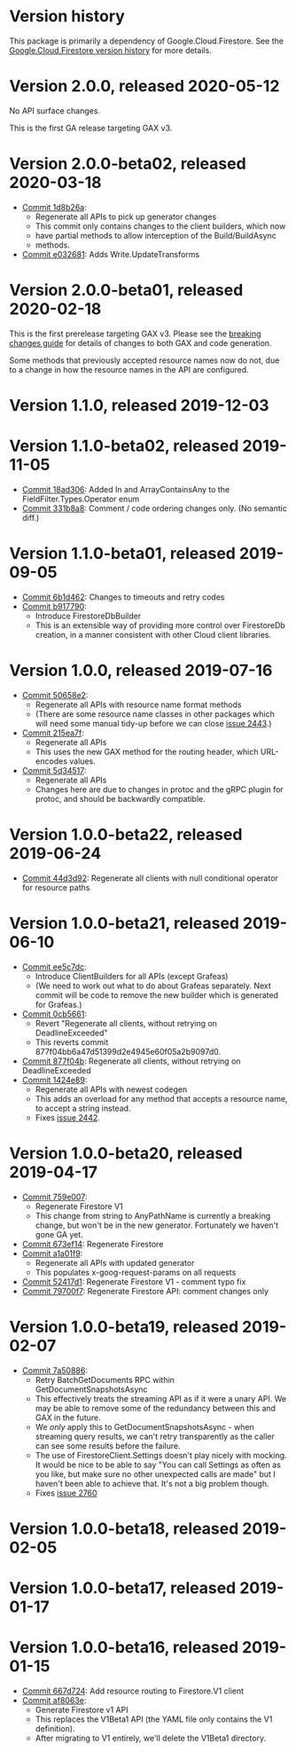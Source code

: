 # Version history

This package is primarily a dependency of Google.Cloud.Firestore. See the
[Google.Cloud.Firestore version history](https://googleapis.dev/dotnet/Google.Cloud.Firestore/latest/history.html)
for more details.

# Version 2.0.0, released 2020-05-12

No API surface changes.

This is the first GA release targeting GAX v3.

# Version 2.0.0-beta02, released 2020-03-18

- [Commit 1d8b26a](https://github.com/googleapis/google-cloud-dotnet/commit/1d8b26a):
  - Regenerate all APIs to pick up generator changes
  - This commit only contains changes to the client builders, which now
  - have partial methods to allow interception of the Build/BuildAsync
  - methods.
- [Commit e032681](https://github.com/googleapis/google-cloud-dotnet/commit/e032681): Adds Write.UpdateTransforms

# Version 2.0.0-beta01, released 2020-02-18	

This is the first prerelease targeting GAX v3. Please see the [breaking changes	
guide](https://googleapis.github.io/google-cloud-dotnet/docs/guides/breaking-gax2.html)	
for details of changes to both GAX and code generation.	

Some methods that previously accepted resource names now do not, due	
to a change in how the resource names in the API are configured.	

# Version 1.1.0, released 2019-12-03	

# Version 1.1.0-beta02, released 2019-11-05	

- [Commit 18ad306](https://github.com/googleapis/google-cloud-dotnet/commit/18ad306): Added In and ArrayContainsAny to the FieldFilter.Types.Operator enum	
- [Commit 331b8a8](https://github.com/googleapis/google-cloud-dotnet/commit/331b8a8): Comment / code ordering changes only. (No semantic diff.)	

# Version 1.1.0-beta01, released 2019-09-05	

- [Commit 6b1d462](https://github.com/googleapis/google-cloud-dotnet/commit/6b1d462): Changes to timeouts and retry codes	
- [Commit b917790](https://github.com/googleapis/google-cloud-dotnet/commit/b917790):	
  - Introduce FirestoreDbBuilder	
  - This is an extensible way of providing more control over FirestoreDb creation, in a manner consistent with other Cloud client libraries.	

# Version 1.0.0, released 2019-07-16	

- [Commit 50658e2](https://github.com/googleapis/google-cloud-dotnet/commit/50658e2):	
  - Regenerate all APIs with resource name format methods	
  - (There are some resource name classes in other packages which will need some manual tidy-up before we can close [issue 2443](https://github.com/googleapis/google-cloud-dotnet/issues/2443).)	
- [Commit 215ea7f](https://github.com/googleapis/google-cloud-dotnet/commit/215ea7f):	
  - Regenerate all APIs	
  - This uses the new GAX method for the routing header, which URL-encodes values.	
- [Commit 5d34517](https://github.com/googleapis/google-cloud-dotnet/commit/5d34517):	
  - Regenerate all APIs	
  - Changes here are due to changes in protoc and the gRPC plugin for protoc, and should be backwardly compatible.	

# Version 1.0.0-beta22, released 2019-06-24	

- [Commit 44d3d92](https://github.com/googleapis/google-cloud-dotnet/commit/44d3d92): Regenerate all clients with null conditional operator for resource paths	

# Version 1.0.0-beta21, released 2019-06-10	

- [Commit ee5c7dc](https://github.com/googleapis/google-cloud-dotnet/commit/ee5c7dc):	
  - Introduce ClientBuilders for all APIs (except Grafeas)	
  - (We need to work out what to do about Grafeas separately. Next commit will be code to remove the new builder which is generated for Grafeas.)	
- [Commit 0cb5661](https://github.com/googleapis/google-cloud-dotnet/commit/0cb5661):	
  - Revert "Regenerate all clients, without retrying on DeadlineExceeded"	
  - This reverts commit 877f04bb6a47d51399d2e4945e60f05a2b9097d0.	
- [Commit 877f04b](https://github.com/googleapis/google-cloud-dotnet/commit/877f04b): Regenerate all clients, without retrying on DeadlineExceeded	
- [Commit 1424e89](https://github.com/googleapis/google-cloud-dotnet/commit/1424e89):	
  - Regenerate all APIs with newest codegen	
  - This adds an overload for any method that accepts a resource name, to accept a string instead.	
  - Fixes [issue 2442](https://github.com/googleapis/google-cloud-dotnet/issues/2442).	

# Version 1.0.0-beta20, released 2019-04-17	

- [Commit 759e007](https://github.com/googleapis/google-cloud-dotnet/commit/759e007):	
  - Regenerate Firestore V1	
  - This change from string to AnyPathName is currently a breaking change, but won't be in the new generator. Fortunately we haven't gone GA yet.	
- [Commit 673ef14](https://github.com/googleapis/google-cloud-dotnet/commit/673ef14): Regenerate Firestore	
- [Commit a1a01f9](https://github.com/googleapis/google-cloud-dotnet/commit/a1a01f9):	
  - Regenerate all APIs with updated generator	
  - This populates x-goog-request-params on all requests	
- [Commit 52417d1](https://github.com/googleapis/google-cloud-dotnet/commit/52417d1): Regenerate Firestore V1 - comment typo fix	
- [Commit 79700f7](https://github.com/googleapis/google-cloud-dotnet/commit/79700f7): Regenerate Firestore API: comment changes only	

# Version 1.0.0-beta19, released 2019-02-07	

- [Commit 7a50886](https://github.com/googleapis/google-cloud-dotnet/commit/7a50886):	
  - Retry BatchGetDocuments RPC within GetDocumentSnapshotsAsync	
  - This effectively treats the streaming API as if it were a unary API. We may be able to remove some of the redundancy between this and GAX in the future.	
  - We *only* apply this to GetDocumentSnapshotsAsync - when streaming query results, we can't retry transparently as the caller can see some results before the failure.	
  - The use of FirestoreClient.Settings doesn't play nicely with mocking. It would be nice to be able to say "You can call Settings as often as you like, but make sure no other unexpected calls are made" but I haven't been able to achieve that. It's not a big problem though.	
  - Fixes [issue 2760](https://github.com/googleapis/google-cloud-dotnet/issues/2760)	

# Version 1.0.0-beta18, released 2019-02-05	


# Version 1.0.0-beta17, released 2019-01-17	


# Version 1.0.0-beta16, released 2019-01-15	

- [Commit 667d724](https://github.com/googleapis/google-cloud-dotnet/commit/667d724): Add resource routing to Firestore.V1 client	
- [Commit af8063e](https://github.com/googleapis/google-cloud-dotnet/commit/af8063e):	
  - Generate Firestore v1 API	
  - This replaces the V1Beta1 API (the YAML file only contains the V1 definition).	
  - After migrating to V1 entirely, we'll delete the V1Beta1 directory.
